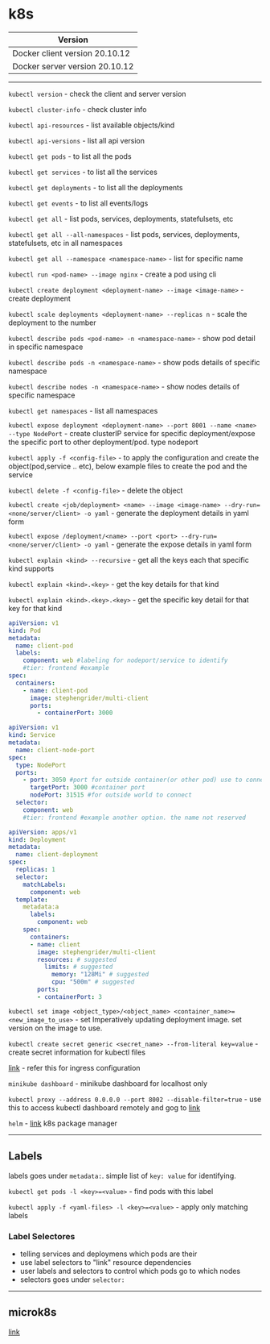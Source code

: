 # k8s

| Version                        |
| ------------------------------ |
| Docker client version 20.10.12 |
| Docker server version 20.10.12 |

---

`kubectl version` - check the client and server version

`kubectl cluster-info` - check cluster info

`kubectl api-resources` - list available objects/kind

`kubectl api-versions` - list all api version

`kubectl get pods` - to list all the pods

`kubectl get services` - to list all the services

`kubectl get deployments` - to list all the deployments

`kubectl get events` - to list all events/logs

`kubectl get all` - list pods, services, deployments, statefulsets, etc

`kubectl get all --all-namespaces` - list pods, services, deployments, statefulsets, etc in all namespaces

`kubectl get all --namespace <namespace-name>` - list for specific name

`kubectl run <pod-name> --image nginx` - create a pod using cli

`kubectl create deployment <deployment-name> --image <image-name>` - create deployment

`kubectl scale deployments <deployment-name> --replicas n` - scale the deployment to the number

`kubectl describe pods <pod-name> -n <namespace-name>` - show pod detail in specific namespace

`kubectl describe pods -n <namespace-name>` - show pods details of specific namespace

`kubectl describe nodes -n <namespace-name>` - show nodes details of specific namespace

`kubectl get namespaces` - list all namespaces

`kubectl expose deployment <deployment-name> --port 8001 --name <name> --type NodePort` - create clusterIP service for specific deployment/expose the specific port to other deployment/pod. type nodeport

`kubectl apply -f <config-file>` - to apply the configuration and create the object(pod,service .. etc), below example files to create the pod and the service

`kubectl delete -f <config-file>` - delete the object

`kubectl create <job/deployment> <name> --image <image-name> --dry-run=<none/server/client> -o yaml` - generate the deployment details in yaml form

`kubectl expose /deployment/<name> --port <port> --dry-run=<none/server/client> -o yaml` - generate the expose details in yaml form

`kubectl explain <kind> --recursive` - get all the keys each that specific kind supports

`kubectl explain <kind>.<key>` - get the key details for that kind

`kubectl explain <kind>.<key>.<key>` - get the specific key detail for that key for that kind

```yaml
apiVersion: v1
kind: Pod
metadata:
  name: client-pod
  labels:
    component: web #labeling for nodeport/service to identify
    #tier: frontend #example
spec:
  containers:
    - name: client-pod
      image: stephengrider/multi-client
      ports:
        - containerPort: 3000
```

```yaml
apiVersion: v1
kind: Service
metadata:
  name: client-node-port
spec:
  type: NodePort
  ports:
    - port: 3050 #port for outside container(or other pod) use to connect
      targetPort: 3000 #container port
      nodePort: 31515 #for outside world to connect
  selector:
    component: web
    #tier: frontend #example another option. the name not reserved
```

```yaml
apiVersion: apps/v1
kind: Deployment
metadata:
  name: client-deployment
spec:
  replicas: 1
  selector:
    matchLabels:
      component: web
  template:
    metadata:a
      labels:
        component: web
    spec:
      containers:
      - name: client
        image: stephengrider/multi-client
        resources: # suggested
          limits: # suggested
            memory: "128Mi" # suggested
            cpu: "500m" # suggested
        ports:
        - containerPort: 3

```

`kubectl set image <object_type>/<object_name> <container_name>=<new_image_to_use>` - set Imperatively updating deployment image. set version on the image to use.

`kubectl create secret generic <secret_name> --from-literal key=value` - create secret information for kubectl files

[link](https://kubernetes.github.io/ingress-nginx/) - refer this for ingress configuration

`minikube dashboard` - minikube dashboard for localhost only

`kubectl proxy --address 0.0.0.0 --port 8002 --disable-filter=true` - use this to access kubectl dashboard remotely and gog to [link](http://192.168.0.105:8002/api/v1/namespaces/kubernetes-dashboard/services/http:kubernetes-dashboard:/proxy/#/cronjob?namespace=default)

`helm` - [link](https://helm.sh/) k8s package manager

---

## Labels

labels goes under `metadata:`. simple list of `key: value` for identifying.

`kubectl get pods -l <key>=<value>` - find pods with this label

`kubectl apply -f <yaml-files> -l <key>=<value>` - apply only matching labels

### Label Selectores

- telling services and deploymens which pods are their
- use label selectors to "link" resource dependencies
- user labels and selectors to control which pods go to which nodes
- selectors goes under `selector:`

---

## microk8s

[link](https://microk8s.io/)
